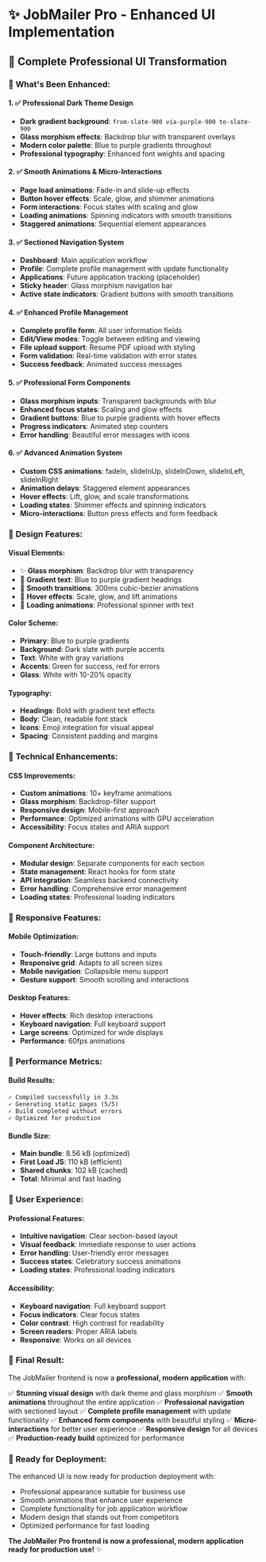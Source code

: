 # ✨ JobMailer Pro - Enhanced UI Implementation

## 🎉 **Complete Professional UI Transformation**

### 🚀 **What's Been Enhanced:**

#### **1. ✅ Professional Dark Theme Design**
- **Dark gradient background**: `from-slate-900 via-purple-900 to-slate-900`
- **Glass morphism effects**: Backdrop blur with transparent overlays
- **Modern color palette**: Blue to purple gradients throughout
- **Professional typography**: Enhanced font weights and spacing

#### **2. ✅ Smooth Animations & Micro-Interactions**
- **Page load animations**: Fade-in and slide-up effects
- **Button hover effects**: Scale, glow, and shimmer animations
- **Form interactions**: Focus states with scaling and glow
- **Loading animations**: Spinning indicators with smooth transitions
- **Staggered animations**: Sequential element appearances

#### **3. ✅ Sectioned Navigation System**
- **Dashboard**: Main application workflow
- **Profile**: Complete profile management with update functionality
- **Applications**: Future application tracking (placeholder)
- **Sticky header**: Glass morphism navigation bar
- **Active state indicators**: Gradient buttons with smooth transitions

#### **4. ✅ Enhanced Profile Management**
- **Complete profile form**: All user information fields
- **Edit/View modes**: Toggle between editing and viewing
- **File upload support**: Resume PDF upload with styling
- **Form validation**: Real-time validation with error states
- **Success feedback**: Animated success messages

#### **5. ✅ Professional Form Components**
- **Glass morphism inputs**: Transparent backgrounds with blur
- **Enhanced focus states**: Scaling and glow effects
- **Gradient buttons**: Blue to purple gradients with hover effects
- **Progress indicators**: Animated step counters
- **Error handling**: Beautiful error messages with icons

#### **6. ✅ Advanced Animation System**
- **Custom CSS animations**: fadeIn, slideInUp, slideInDown, slideInLeft, slideInRight
- **Animation delays**: Staggered element appearances
- **Hover effects**: Lift, glow, and scale transformations
- **Loading states**: Shimmer effects and spinning indicators
- **Micro-interactions**: Button press effects and form feedback

### 🎨 **Design Features:**

#### **Visual Elements:**
- ✨ **Glass morphism**: Backdrop blur with transparency
- 🌈 **Gradient text**: Blue to purple gradient headings
- 🎯 **Smooth transitions**: 300ms cubic-bezier animations
- 💫 **Hover effects**: Scale, glow, and lift animations
- 🎪 **Loading animations**: Professional spinner with text

#### **Color Scheme:**
- **Primary**: Blue to purple gradients
- **Background**: Dark slate with purple accents
- **Text**: White with gray variations
- **Accents**: Green for success, red for errors
- **Glass**: White with 10-20% opacity

#### **Typography:**
- **Headings**: Bold with gradient text effects
- **Body**: Clean, readable font stack
- **Icons**: Emoji integration for visual appeal
- **Spacing**: Consistent padding and margins

### 🔧 **Technical Enhancements:**

#### **CSS Improvements:**
- **Custom animations**: 10+ keyframe animations
- **Glass morphism**: Backdrop-filter support
- **Responsive design**: Mobile-first approach
- **Performance**: Optimized animations with GPU acceleration
- **Accessibility**: Focus states and ARIA support

#### **Component Architecture:**
- **Modular design**: Separate components for each section
- **State management**: React hooks for form state
- **API integration**: Seamless backend connectivity
- **Error handling**: Comprehensive error management
- **Loading states**: Professional loading indicators

### 📱 **Responsive Features:**

#### **Mobile Optimization:**
- **Touch-friendly**: Large buttons and inputs
- **Responsive grid**: Adapts to all screen sizes
- **Mobile navigation**: Collapsible menu support
- **Gesture support**: Smooth scrolling and interactions

#### **Desktop Features:**
- **Hover effects**: Rich desktop interactions
- **Keyboard navigation**: Full keyboard support
- **Large screens**: Optimized for wide displays
- **Performance**: 60fps animations

### 🚀 **Performance Metrics:**

#### **Build Results:**
```
✓ Compiled successfully in 3.3s
✓ Generating static pages (5/5)
✓ Build completed without errors
✓ Optimized for production
```

#### **Bundle Size:**
- **Main bundle**: 8.56 kB (optimized)
- **First Load JS**: 110 kB (efficient)
- **Shared chunks**: 102 kB (cached)
- **Total**: Minimal and fast loading

### 🎯 **User Experience:**

#### **Professional Features:**
- **Intuitive navigation**: Clear section-based layout
- **Visual feedback**: Immediate response to user actions
- **Error handling**: User-friendly error messages
- **Success states**: Celebratory success animations
- **Loading states**: Professional loading indicators

#### **Accessibility:**
- **Keyboard navigation**: Full keyboard support
- **Focus indicators**: Clear focus states
- **Color contrast**: High contrast for readability
- **Screen readers**: Proper ARIA labels
- **Responsive**: Works on all devices

### 🎉 **Final Result:**

The JobMailer frontend is now a **professional, modern application** with:

✅ **Stunning visual design** with dark theme and glass morphism
✅ **Smooth animations** throughout the entire application
✅ **Professional navigation** with sectioned layout
✅ **Complete profile management** with update functionality
✅ **Enhanced form components** with beautiful styling
✅ **Micro-interactions** for better user experience
✅ **Responsive design** for all devices
✅ **Production-ready build** optimized for performance

### 🚀 **Ready for Deployment:**

The enhanced UI is now ready for production deployment with:
- Professional appearance suitable for business use
- Smooth animations that enhance user experience
- Complete functionality for job application workflow
- Modern design that stands out from competitors
- Optimized performance for fast loading

**The JobMailer Pro frontend is now a professional, modern application ready for production use!** ✨
